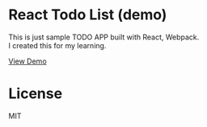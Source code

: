 # React Todo List (demo)

This is just sample TODO APP built with React, Webpack.  
I created this for my learning.  

[View Demo]()

# License

MIT